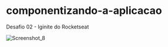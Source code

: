 # componentizando-a-aplicacao
 
Desafio 02 - Iginite do Rocketseat 

![Screenshot_8](https://user-images.githubusercontent.com/26188366/141860262-1ea95de3-16fb-4828-b280-d08afe2a0416.png)
